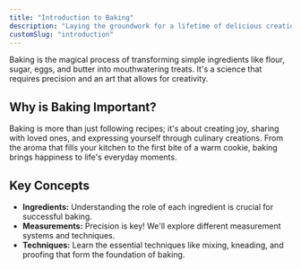 ```yaml
---
title: "Introduction to Baking"
description: "Laying the groundwork for a lifetime of delicious creations, we'll cover the fundamentals of baking."
customSlug: "introduction"
---
```


Baking is the magical process of transforming simple ingredients like flour, sugar, eggs, and butter into mouthwatering treats. It's a science that requires precision and an art that allows for creativity.

## Why is Baking Important?

Baking is more than just following recipes; it's about creating joy, sharing with loved ones, and expressing yourself through culinary creations.  From the aroma that fills your kitchen to the first bite of a warm cookie, baking brings happiness to life's everyday moments. 

## Key Concepts

- **Ingredients:**  Understanding the role of each ingredient is crucial for successful baking.
- **Measurements:** Precision is key! We'll explore different measurement systems and techniques.
- **Techniques:**  Learn the essential techniques like mixing, kneading, and proofing that form the foundation of baking.
